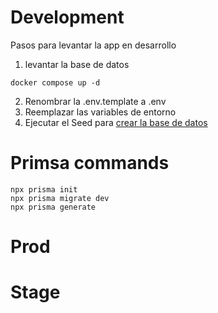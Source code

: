 # Development
Pasos para levantar la app en desarrollo

1. levantar la base de datos
```
docker compose up -d
```

2. Renombrar la .env.template a .env
3. Reemplazar las variables de entorno
4. Ejecutar el Seed para [crear la base de datos](http://localhost:3000/api/seed)

# Primsa commands
```
npx prisma init
npx prisma migrate dev
npx prisma generate
```



# Prod

# Stage